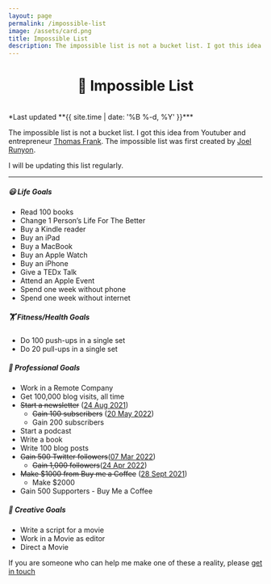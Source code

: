```yaml
---	
layout: page
permalink: /impossible-list
image: /assets/card.png
title: Impossible List
description: The impossible list is not a bucket list. I got this idea from Youtuber and entrepreneur Thomas Frank
---
```

<h1 style="text-align:center;" >🎯️ Impossible List</h1>

<br>
*Last updated **{{ site.time | date: '%B %-d, %Y' }}***


The impossible list is not a bucket list. I got this idea from Youtuber and entrepreneur [Thomas Frank](https://thomasjfrank.com/). The impossible list was first created by [Joel Runyon](https://impossiblehq.com/impossible-list/).

I will be updating this list regularly.

---

##### 😃 Life Goals

- Read 100 books
- Change 1 Person’s Life For The Better
- Buy a Kindle reader
- Buy an iPad
- Buy a MacBook
- Buy an Apple Watch
- Buy an iPhone
- Give a TEDx Talk
- Attend an Apple Event
- Spend one week without phone
- Spend one week without internet

##### 🏋️ Fitness/Health Goals

- Do 100 push-ups in a single set
- Do 20 pull-ups in a single set

##### 💼 Professional Goals

- Work in a Remote Company
- Get 100,000 blog visits, all time
- ~~Start a newsletter~~ ([24 Aug 2021](/microblog/launched-my-newsletter))
    - ~~Gain 100 subscribers~~ ([20 May 2022](https://twitter.com/vyshnav_xyz/status/1527575463111032832?s=20&t=vO25_QzuHjnsV5tIsUnKJQ))
    - Gain 200 subscribers
- Start a podcast
- Write a book
- Write 100 blog posts
- ~~Gain 500 Twitter followers~~([07 Mar 2022](https://twitter.com/vyshnav_xyz/status/1500835594146045956?s=20&t=FnJ5ABgt-1QFaIgl42AuaA))
    - ~~Gain 1,000 followers~~([24 Apr 2022](https://twitter.com/vyshnav_xyz/status/1518463933513830401?s=20&t=o38NqSJSesag_iC3WFmy4w))
- ~~Make $1000 from Buy me a Coffee~~ ([28 Sept 2021](/microblog/made-my-first-1000-on-the-internet))
    - Make $2000
- Gain 500 Supporters - Buy Me a Coffee

##### 🎨 Creative Goals

- Write a script for a movie
- Work in a Movie as editor
- Direct a Movie

If you are someone who can help me make one of these a reality, please [get in touch](mailto:hi@vyshnav.xyz)